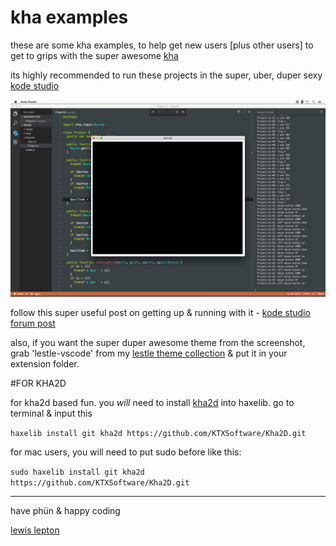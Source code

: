 # kha examples
these are some kha examples, to help get new users [plus other users] to get to grips with the super awesome [kha](https://github.com/KTXSoftware/Kha)

its highly recommended to run these projects in the super, uber, duper sexy [kode studio](https://github.com/KTXSoftware/KodeStudio/releases)

![kodestudio](ks.png)

follow this super useful post on getting up & running with it - [kode studio forum post](http://kode.tech/kode-studio-16-1/)

also, if you want the super duper awesome theme from the screenshot, grab 'lestle-vscode' from my [lestle theme collection](https://github.com/lewislepton/lestle-theme-collection) & put it in your extension folder.

#FOR KHA2D

for kha2d based fun. you *will* need to install [kha2d](https://github.com/KTXSoftware/Kha2D) into haxelib. go to terminal & input this

`haxelib install git kha2d https://github.com/KTXSoftware/Kha2D.git`

for mac users, you will need to put sudo before like this:

`sudo haxelib install git kha2d https://github.com/KTXSoftware/Kha2D.git`

------

have phün & happy coding

[lewis lepton](http://lewislepton.com)